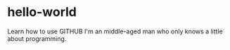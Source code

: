 # hello-world
Learn how to use GITHUB
I'm an middle-aged man who only knows a little about programming. 
